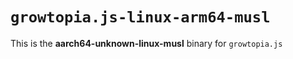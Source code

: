 # `growtopia.js-linux-arm64-musl`

This is the **aarch64-unknown-linux-musl** binary for `growtopia.js`
